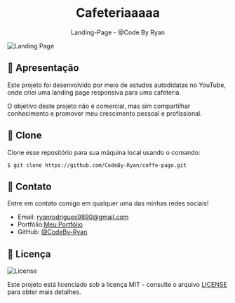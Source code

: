 <h1 align="center">
  Cafeteriaaaaa
</h1>

<p align="center">Landing-Page - @Code By Ryan</p>

![Landing Page](https://github.com/user-attachments/assets/4d270a6d-fe20-495e-a1e2-8160b080e292)

## 🚀 Apresentação

Este projeto foi desenvolvido por meio de estudos autodidatas no YouTube, onde criei uma landing page responsiva para uma cafeteria.

O objetivo deste projeto não é comercial, mas sim compartilhar conhecimento e promover meu crescimento pessoal e profissional.

## 👯 Clone

Clone esse repositório para sua máquina local usando o comando:

`$ git clone https://github.com/CodeBy-Ryan/coffe-page.git`

## 📌 Contato

Entre em contato comigo em qualquer uma das minhas redes sociais!

- Email: ryanrodrigues9890@gmail.com
- Portfólio:[Meu Portfólio](https://codebyryan.vercel.app/)
- GitHub: [@CodeBy-Ryan](https://github.com/CodeBy-Ryan)

## 📝 Licença

<img alt="License" src="https://img.shields.io/badge/license-MIT-%2304D361?color=8743CC">

Este projeto está licenciado sob a licença MIT - consulte o arquivo [LICENSE](LICENSE) para obter mais detalhes.

